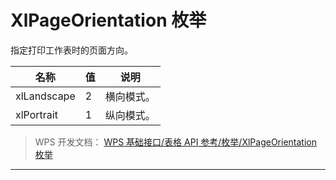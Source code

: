 # XlPageOrientation 枚举

指定打印工作表时的页面方向。

| 名称        | 值  | 说明       |
|-------------|-----|------------|
| xlLandscape | 2   | 横向模式。 |
| xlPortrait  | 1   | 纵向模式。 |

> WPS 开发文档： [WPS 基础接口/表格 API 参考/枚举/XlPageOrientation 枚举](https://qn.cache.wpscdn.cn/encs/doc/office_v19/topics/WPS%20%E5%9F%BA%E7%A1%80%E6%8E%A5%E5%8F%A3/%E8%A1%A8%E6%A0%BC%20API%20%E5%8F%82%E8%80%83/%E6%9E%9A%E4%B8%BE/XlPageOrientation%20%E6%9E%9A%E4%B8%BE.html)

------------------------------------------------------------------------

